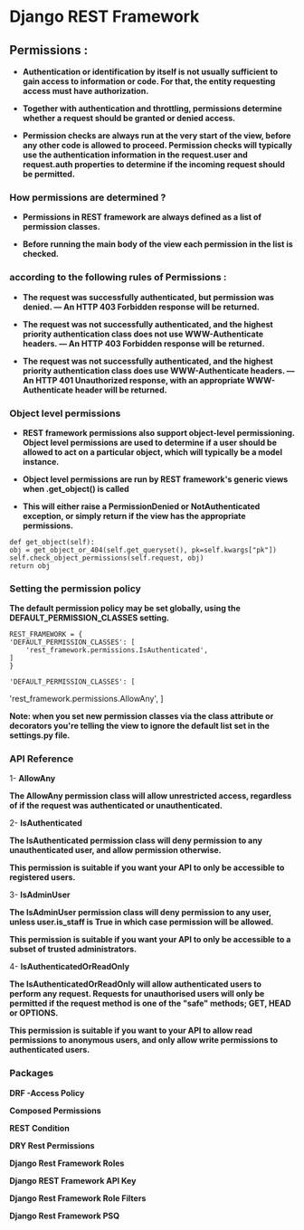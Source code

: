 # Django REST Framework

## Permissions :

- **Authentication or identification by itself is not usually sufficient to gain access to information or code. For that, the entity requesting access must have authorization.**

- **Together with authentication and throttling, permissions determine whether a request should be granted or denied access.**

- **Permission checks are always run at the very start of the view, before any other code is allowed to proceed. Permission checks will typically use the authentication information in the request.user and request.auth properties to determine if the incoming request should be permitted.**

### How permissions are determined ?

- **Permissions in REST framework are always defined as a list of permission classes.**

- **Before running the main body of the view each permission in the list is checked.**

### according to the following rules of Permissions :

- **The request was successfully authenticated, but permission was denied. — An HTTP 403 Forbidden response will be returned.**

- **The request was not successfully authenticated, and the highest priority authentication class does not use WWW-Authenticate headers. — An HTTP 403 Forbidden response will be returned.**

- **The request was not successfully authenticated, and the highest priority authentication class does use WWW-Authenticate headers. — An HTTP 401 Unauthorized response, with an appropriate WWW-Authenticate header will be returned.**

### Object level permissions

- **REST framework permissions also support object-level permissioning. Object level permissions are used to determine if a user should be allowed to act on a particular object, which will typically be a model instance.**

- **Object level permissions are run by REST framework's generic views when .get_object() is called**

- **This will either raise a PermissionDenied or NotAuthenticated exception, or simply return if the view has the appropriate permissions.**

>>
    def get_object(self):
    obj = get_object_or_404(self.get_queryset(), pk=self.kwargs["pk"])
    self.check_object_permissions(self.request, obj)
    return obj


### Setting the permission policy

**The default permission policy may be set globally, using the DEFAULT_PERMISSION_CLASSES setting.**

>> 
    REST_FRAMEWORK = {
    'DEFAULT_PERMISSION_CLASSES': [
        'rest_framework.permissions.IsAuthenticated',
    ]
    }
>> 
    'DEFAULT_PERMISSION_CLASSES': [
   'rest_framework.permissions.AllowAny',
    ]


**Note: when you set new permission classes via the class attribute or decorators you're telling the view to ignore the default list set in the settings.py file.**


### API Reference

1- **AllowAny**

**The AllowAny permission class will allow unrestricted access, regardless of if the request was authenticated or unauthenticated.**

2- **IsAuthenticated**

**The IsAuthenticated permission class will deny permission to any unauthenticated user, and allow permission otherwise.**

**This permission is suitable if you want your API to only be accessible to registered users.**

3- **IsAdminUser**

**The IsAdminUser permission class will deny permission to any user, unless user.is_staff is True in which case permission will be allowed.**

**This permission is suitable if you want your API to only be accessible to a subset of trusted administrators.**

4- **IsAuthenticatedOrReadOnly**

**The IsAuthenticatedOrReadOnly will allow authenticated users to perform any request. Requests for unauthorised users will only be permitted if the request method is one of the "safe" methods; GET, HEAD or OPTIONS.**

**This permission is suitable if you want to your API to allow read permissions to anonymous users, and only allow write permissions to authenticated users.**

###  Packages

**DRF -Access Policy**

**Composed Permissions**

**REST Condition**

**DRY Rest Permissions**

**Django Rest Framework Roles**

**Django REST Framework API Key**

**Django Rest Framework Role Filters**

**Django Rest Framework PSQ**